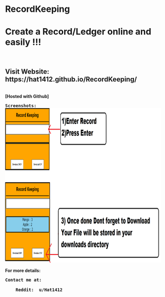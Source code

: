 # RecordKeeping

<h1>
Create a Record/Ledger online and easily !!!
</h1>
</br>
<h2> Visit Website: https://hat1412.github.io/RecordKeeping/ </h2>
</br>
<strong>[Hosted with Github]<strong>
</br>
<pre>
Screenshots:
<img src="https://github.com/Hat1412/RecordKeeping/blob/main/How_to_Use.png" width = 900 height = 500/>
</pre>
For more details:
<pre>
Contact me at: </br>
    Reddit: <strong> u/Hat1412 </strong>
</pre>
